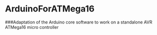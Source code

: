 # ArduinoForATMega16
###Adaptation of the Arduino core software to work on a standalone AVR ATMega16 micro controller


